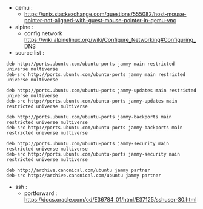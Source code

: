 - qemu :
  - https://unix.stackexchange.com/questions/555082/host-mouse-pointer-not-aligned-with-guest-mouse-pointer-in-qemu-vnc
- alpine :
  - config network https://wiki.alpinelinux.org/wiki/Configure_Networking#Configuring_DNS
- source list :
```list
deb http://ports.ubuntu.com/ubuntu-ports jammy main restricted universe multiverse
deb-src http://ports.ubuntu.com/ubuntu-ports jammy main restricted universe multiverse

deb http://ports.ubuntu.com/ubuntu-ports jammy-updates main restricted universe multiverse
deb-src http://ports.ubuntu.com/ubuntu-ports jammy-updates main restricted universe multiverse

deb http://ports.ubuntu.com/ubuntu-ports jammy-backports main restricted universe multiverse
deb-src http://ports.ubuntu.com/ubuntu-ports jammy-backports main restricted universe multiverse

deb http://ports.ubuntu.com/ubuntu-ports jammy-security main restricted universe multiverse
deb-src http://ports.ubuntu.com/ubuntu-ports jammy-security main restricted universe multiverse

deb http://archive.canonical.com/ubuntu jammy partner
deb-src http://archive.canonical.com/ubuntu jammy partner

```
- ssh :
  - portforward : https://docs.oracle.com/cd/E36784_01/html/E37125/sshuser-30.html
